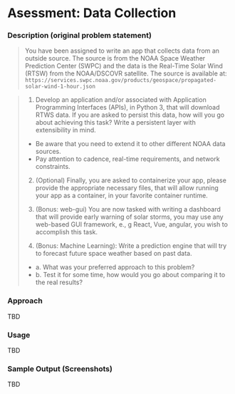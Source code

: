 # Asessment: Data Collection

### Description (original problem statement)

>  You have been assigned to write an app that collects data from an outside source. The source is from the NOAA Space Weather Prediction Center (SWPC)  and the data is the  Real-Time Solar Wind (RTSW) from the NOAA/DSCOVR satellite. The source is available at: `https://services.swpc.noaa.gov/products/geospace/propagated-solar-wind-1-hour.json `

> 1. Develop an application and/or associated with Application Programming Interfaces (APIs), in Python 3, that will download RTWS data. If you are asked to persist this data, how will you go about achieving this task? Write a persistent layer with extensibility in mind.
> * Be aware that you need to extend it to other different NOAA data sources.
> * Pay attention to cadence, real-time requirements, and network constraints.
>
> 2. (Optional) Finally,  you are asked to containerize your app, please provide the appropriate necessary files, that will allow running your app as a container,  in your favorite container runtime.
>
> 3. (Bonus: web-gui) You are now tasked with writing a dashboard that will provide early warning of solar storms, you may use any web-based GUI framework, e., g React, Vue, angular, you wish to accomplish this task.
>
> 4. (Bonus: Machine Learning): Write a prediction engine that will try to forecast future space weather based on past data.
> * a. What was your preferred approach to this problem?
> * b. Test it for some time, how would you go about comparing it to the real results?

### Approach
TBD

### Usage

TBD

### Sample Output (Screenshots)

TBD